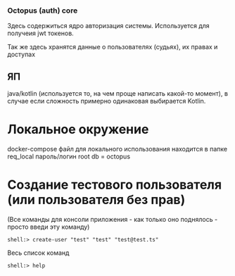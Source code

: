 ### Octopus (auth) core
Здесь содержиться ядро авторизация системы. Используется для получеия jwt токенов.

Так же здесь хранятся данные о пользователях (судьях), их правах и доступах 

## ЯП
java/kotlin (используется то, на чем проще написать какой-то момент), в случае если сложность примерно одинаковая
выбирается Kotlin.

# Локальное окружение
docker-compose файл для локального использования находится в папке req_local
пароль/логин root
db = octopus

# Создание тестового пользователя (или пользователя без прав)
(Все команды для консоли приложения - как только оно поднялось - просто введи эту команду)
```shell
shell:> create-user "test" "test" "test@test.ts"
```
Весь список команд
```shell
shell:> help
```
